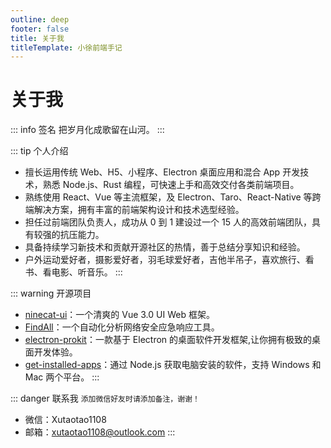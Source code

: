 ```yaml
---
outline: deep
footer: false
title: 关于我
titleTemplate: 小徐前端手记
---
```


# 关于我

::: info 签名
把岁月化成歌留在山河。
:::

::: tip 个人介绍

- 擅长运用传统 Web、H5、小程序、Electron 桌面应用和混合 App 开发技术，熟悉 Node.js、Rust 编程，可快速上手和高效交付各类前端项目。
- 熟练使用 React、Vue 等主流框架，及 Electron、Taro、React-Native 等跨端解决方案，拥有丰富的前端架构设计和技术选型经验。
- 担任过前端团队负责人，成功从 0 到 1 建设过一个 15 人的高效前端团队，具有较强的抗压能力。
- 具备持续学习新技术和贡献开源社区的热情，善于总结分享知识和经验。
- 户外运动爱好者，摄影爱好者，羽毛球爱好者，吉他半吊子，喜欢旅行、看书、看电影、听音乐。
  :::

::: warning 开源项目

- [ninecat-ui](https://github.com/ninecat-ui/ninecat-ui)：一个清爽的 Vue 3.0 UI Web 框架。
- [FindAll](https://github.com/FindAllTeam/FindAll)：一个自动化分析网络安全应急响应工具。
- [electron-prokit](https://github.com/Xutaotaotao/electron-prokit)：一款基于 Electron 的桌面软件开发框架,让你拥有极致的桌面开发体验。
- [get-installed-apps](https://github.com/Xutaotaotao/get-installed-apps)：通过 Node.js 获取电脑安装的软件，支持 Windows 和 Mac 两个平台。
  :::

::: danger 联系我
`添加微信好友时请添加备注，谢谢！`

- 微信：Xutaotao1108
- 邮箱：xutaotao1108@outlook.com
  :::
